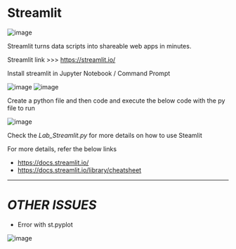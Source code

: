 # Streamlit 

![image](https://user-images.githubusercontent.com/112689649/211193477-6b0f8672-b3e4-49f8-9877-0af32d7d32e9.png)

Streamlit turns data scripts into shareable web apps in minutes.

Streamlit link >>> https://streamlit.io/


Install streamlit in Jupyter Notebook / Command Prompt 

![image](https://user-images.githubusercontent.com/112689649/211192743-ca911d4e-a74d-45c6-9e94-a38ead5603e3.png)
![image](https://user-images.githubusercontent.com/112689649/211192962-d4ac113b-abfb-413a-8729-28165d5bfdf8.png)

Create a python file and then code and execute the below code with the py file to run

![image](https://user-images.githubusercontent.com/112689649/211193048-ad13e9ad-8d79-497a-90ba-5ee7f788fb6e.png)

Check the *Lab_Streamlit.py* for more details on how to use Steamlit

For more details, refer the below links

* https://docs.streamlit.io/
* https://docs.streamlit.io/library/cheatsheet


-----------------------------------------------------------------------------------------------

# *OTHER ISSUES*

* Error with st.pyplot

![image](https://user-images.githubusercontent.com/112689649/211194795-61be0198-4630-461e-b74a-1190175a3c5a.png)
